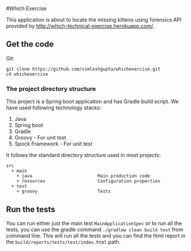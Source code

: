 #Which Exercise


This application is about to locate the missing kittens using forensics API provided by http://which-technical-exercise.herokuapp.com/.

## Get the code

Git:

    git clone https://github.com/vimleshgupta/whichexercise.git
    cd whichexercise
    
### The project directory structure
This project is a Spring boot application and has Gradle build script. We have used following technology stacks:
1. Java
2. Spring boot
3. Gradle
4. Groovy - For unit test
5. Spock Framework - For unit test

It follows the standard directory structure used in most projects:
```Gherkin
src
  + main
    + java                         Main production code
    + resources                    Configuration properties
  + test
    + groovy                       Tests
```


## Run the tests
You can run either just the main test `MainApplicationSpec` or to run all the tests, you can use the gradle command `./gradlew clean build test` from command line.
This will run all the tests and you can find the html report in the `build/reports/tests/test/index.html` path.



